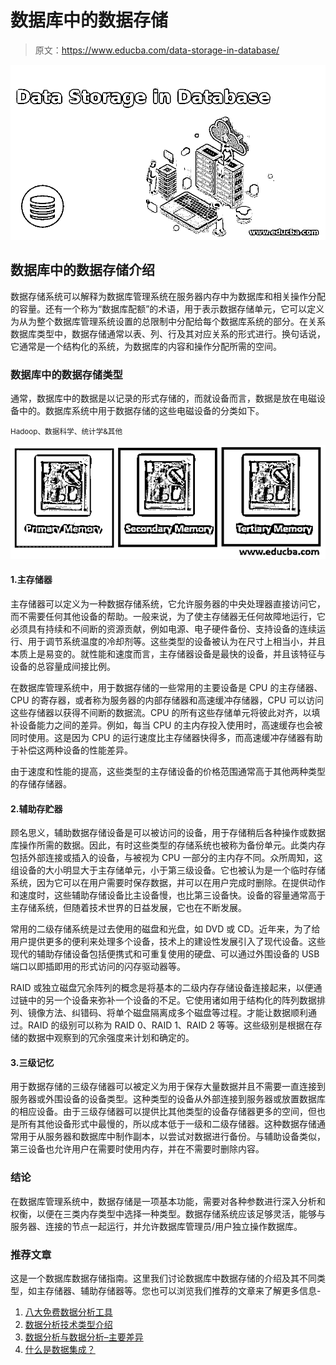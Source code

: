 # 数据库中的数据存储

> 原文：<https://www.educba.com/data-storage-in-database/>

![Data Storage in Database](img/eca8040c1c4150584e486ed23d102802.png)



## 数据库中的数据存储介绍

数据存储系统可以解释为数据库管理系统在服务器内存中为数据库和相关操作分配的容量。还有一个称为“数据库配额”的术语，用于表示数据存储单元，它可以定义为从为整个数据库管理系统设置的总限制中分配给每个数据库系统的部分。在关系数据库类型中，数据存储通常以表、列、行及其对应关系的形式进行。换句话说，它通常是一个结构化的系统，为数据库的内容和操作分配所需的空间。

### 数据库中的数据存储类型

通常，数据库中的数据是以记录的形式存储的，而就设备而言，数据是放在电磁设备中的。数据库系统中用于数据存储的这些电磁设备的分类如下。

<small>Hadoop、数据科学、统计学&其他</small>

![Types of Data Storage in Database](img/e5a4faf47ddf35485cfffc8ce70f36d3.png)



#### 1.主存储器

主存储器可以定义为一种数据存储系统，它允许服务器的中央处理器直接访问它，而不需要任何其他设备的帮助。一般来说，为了使主存储器无任何故障地运行，它必须具有持续和不间断的资源贡献，例如电源、电子硬件备份、支持设备的连续运行、用于调节系统温度的冷却剂等。这些类型的设备被认为在尺寸上相当小，并且本质上是易变的。就性能和速度而言，主存储器设备是最快的设备，并且该特征与设备的总容量成间接比例。

在数据库管理系统中，用于数据存储的一些常用的主要设备是 CPU 的主存储器、CPU 的寄存器，或者称为服务器的内部存储器和高速缓冲存储器，CPU 可以访问这些存储器以获得不间断的数据流。CPU 的所有这些存储单元将彼此对齐，以填补设备能力之间的差异。例如，每当 CPU 的主内存投入使用时，高速缓存也会被同时使用。这是因为 CPU 的运行速度比主存储器快得多，而高速缓冲存储器有助于补偿这两种设备的性能差异。

由于速度和性能的提高，这些类型的主存储设备的价格范围通常高于其他两种类型的存储存储器。

#### 2.辅助存贮器

顾名思义，辅助数据存储设备是可以被访问的设备，用于存储稍后各种操作或数据库操作所需的数据。因此，有时这些类型的存储系统也被称为备份单元。此类内存包括外部连接或插入的设备，与被视为 CPU 一部分的主内存不同。众所周知，这组设备的大小明显大于主存储单元，小于第三级设备。它也被认为是一个临时存储系统，因为它可以在用户需要时保存数据，并可以在用户完成时删除。在提供动作和速度时，这些辅助存储设备比主设备慢，也比第三设备快。设备的容量通常高于主存储系统，但随着技术世界的日益发展，它也在不断发展。

常用的二级存储系统是过去使用的磁盘和光盘，如 DVD 或 CD。近年来，为了给用户提供更多的便利来处理多个设备，技术上的建设性发展引入了现代设备。这些现代的辅助存储设备包括便携式和可重复使用的硬盘、可以通过外围设备的 USB 端口以即插即用的形式访问的闪存驱动器等。

RAID 或独立磁盘冗余阵列的概念是将基本的二级内存存储设备连接起来，以便通过链中的另一个设备来弥补一个设备的不足。它使用诸如用于结构化的阵列数据排列、镜像方法、纠错码、将单个磁盘隔离成多个磁盘等过程。才能让数据顺利通过。RAID 的级别可以称为 RAID 0、RAID 1、RAID 2 等等。这些级别是根据在存储的数据中观察到的冗余强度来计划和确定的。

#### 3.三级记忆

用于数据存储的三级存储器可以被定义为用于保存大量数据并且不需要一直连接到服务器或外围设备的设备类型。这种类型的设备从外部连接到服务器或放置数据库的相应设备。由于三级存储器可以提供比其他类型的设备存储器更多的空间，但也是所有其他设备形式中最慢的，所以成本低于一级和二级存储器。这种数据存储通常用于从服务器和数据库中制作副本，以尝试对数据进行备份。与辅助设备类似，第三设备也允许用户在需要时使用内存，并在不需要时删除内容。

### 结论

在数据库管理系统中，数据存储是一项基本功能，需要对各种参数进行深入分析和权衡，以便在三类内存类型中选择一种类型。数据存储系统应该足够灵活，能够与服务器、连接的节点一起运行，并允许数据库管理员/用户独立操作数据库。

### 推荐文章

这是一个数据库数据存储指南。这里我们讨论数据库中数据存储的介绍及其不同类型，如主存储器、辅助存储器等。您也可以浏览我们推荐的文章来了解更多信息-

1.  [八大免费数据分析工具](https://www.educba.com/free-data-analysis-tools/)
2.  [数据分析技术类型介绍](https://www.educba.com/types-of-data-analysis-techniques/)
3.  [数据分析与数据分析–主要差异](https://www.educba.com/data-analytics-vs-data-analysis/)
4.  [什么是数据集成？](https://www.educba.com/what-is-data-integration/)





